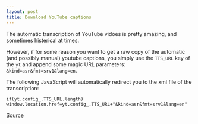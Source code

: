 ```yaml
---
layout: post
title: Download YouTube captions
---
```


The automatic transcription of YouTube vidoes is pretty amazing, and sometimes histerical at times. 

However, if for some reason you want to get a raw copy of the automatic (and possibly manual) youtube captions, you simply use the `TTS_URL` key of the `yt` and append some magic URL parameters: `&kind=asr&fmt=srv1&lang=en`.

The following JavaScript will automatically redirect you to the xml file of the transcription: 

`if(yt.config_.TTS_URL.length) window.location.href=yt.config_.TTS_URL+"&kind=asr&fmt=srv1&lang=en"`

[Source](http://www.labnol.org/internet/transcribe-video-to-text/28914/)
